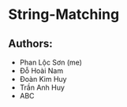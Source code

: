 # String-Matching
 
## Authors: 
 * Phan Lộc Sơn (me)
 * Đỗ Hoài Nam
 * Đoàn Kim Huy
 * Trần Anh Huy
 * ABC